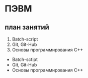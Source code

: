 # ПЭВМ
## план занятий

1. Batch-script
2. Git, Git-Hub
3. Основы программирования С++

* Batch-sctipt
* Git, Git-Hub
* Основы программирования С++
